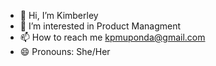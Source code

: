 - 👋 Hi, I’m Kimberley
- 👀 I’m interested in Product Managment
- 📫 How to reach me kpmuponda@gmail.com
- 😄 Pronouns: She/Her

<!---
KimberleyPM/KimberleyPM is a ✨ special ✨ repository because its `README.md` (this file) appears on your GitHub profile.
You can click the Preview link to take a look at your changes.
--->
